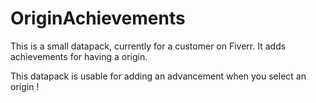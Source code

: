 # OriginAchievements
This is a small datapack, currently for a customer on Fiverr. It adds achievements for having a origin.

This datapack is usable for adding an advancement when you select an origin !
